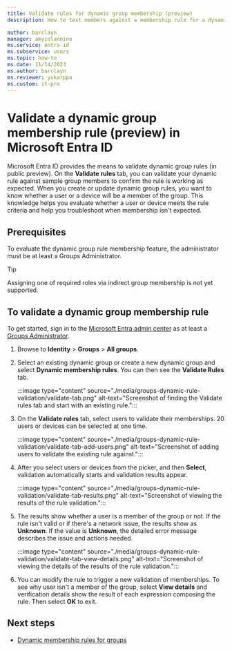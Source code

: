 ```yaml
---
title: Validate rules for dynamic group membership (preview)
description: How to test members against a membership rule for a dynamic group in Microsoft Entra ID.

author: barclayn
manager: amycolannino
ms.service: entra-id
ms.subservice: users
ms.topic: how-to
ms.date: 11/14/2023
ms.author: barclayn
ms.reviewer: yukarppa
ms.custom: it-pro
---
```


# Validate a dynamic group membership rule (preview) in Microsoft Entra ID

Microsoft Entra ID provides the means to validate dynamic group rules (in public preview). On the **Validate rules** tab, you can validate your dynamic rule against sample group members to confirm the rule is working as expected. When you create or update dynamic group rules, you want to know whether a user or a device will be a member of the group. This knowledge helps you evaluate whether a user or device meets the rule criteria and help you troubleshoot when membership isn't expected.

## Prerequisites
To evaluate the dynamic group rule membership feature, the administrator must be at least a Groups Administrator.

> [!TIP]
> Assigning one of required roles via indirect group membership is not yet supported.

## To validate a dynamic group membership rule

To get started, sign in to the [Microsoft Entra admin center](https://entra.microsoft.com) as at least a [Groups Administrator](~/identity/role-based-access-control/permissions-reference.md#groups-administrator).

1. Browse to **Identity** > **Groups** > **All groups**. 
2. Select an existing dynamic group or create a new dynamic group and select **Dynamic membership rules**. You can then see the **Validate Rules** tab.

   :::image type="content" source="./media/groups-dynamic-rule-validation/validate-tab.png" alt-text="Screenshot of finding the Validate rules tab and start with an existing rule.":::

3. On the **Validate rules** tab, select users to validate their memberships. 20 users or devices can be selected at one time.

   :::image type="content" source="./media/groups-dynamic-rule-validation/validate-tab-add-users.png" alt-text="Screenshot of adding users to validate the existing rule against.":::

4. After you select users or devices from the picker, and then **Select**, validation automatically starts and validation results appear.

   :::image type="content" source="./media/groups-dynamic-rule-validation/validate-tab-results.png" alt-text="Screenshot of viewing the results of the rule validation.":::

5. The results show whether a user is a member of the group or not. If the rule isn't valid or if there's a network issue, the results show as **Unknown**. If the value is **Unknown**, the detailed error message describes the issue and actions needed.

   :::image type="content" source="./media/groups-dynamic-rule-validation/validate-tab-view-details.png" alt-text="Screenshot of viewing the details of the results of the rule validation.":::

6. You can modify the rule to trigger a new validation of memberships. To see why user isn't a member of the group, select **View details** and verification details show the result of each expression composing the rule. Then select **OK** to exit.

## Next steps

- [Dynamic membership rules for groups](groups-dynamic-membership.md)
